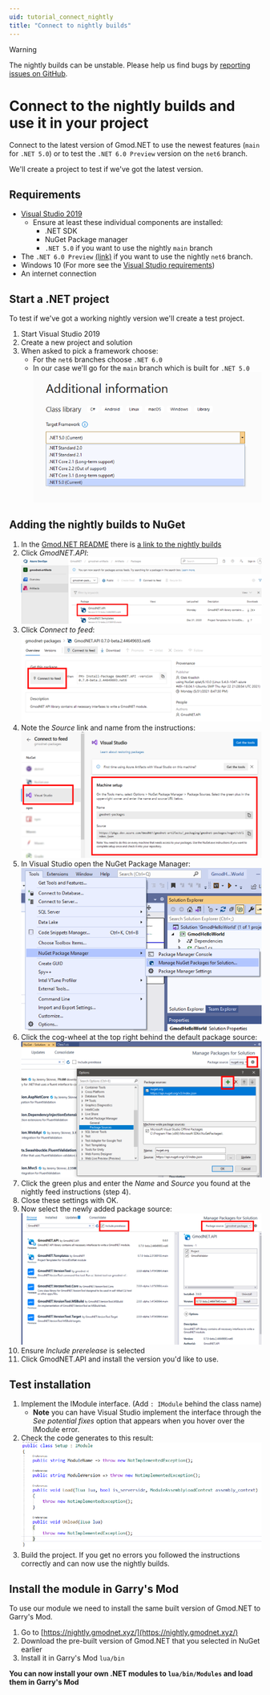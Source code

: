 ```yaml
---
uid: tutorial_connect_nightly
title: "Connect to nightly builds"
---
```


> [!WARNING]
> The nightly builds can be unstable. Please help us find bugs by [reporting issues on GitHub](https://github.com/GmodNET/GmodDotNet/issues).


# Connect to the nightly builds and use it in your project
Connect to the latest version of Gmod.NET to use the newest features (`main` for `.NET 5.0`) or to test the `.NET 6.0 Preview` version on the `net6` branch.

We'll create a project to test if we've got the latest version.

## Requirements

* [Visual Studio 2019](https://visualstudio.microsoft.com/)
   * Ensure at least these individual components are installed:
      * .NET SDK
      * NuGet Package manager
      * `.NET 5.0` if you want to use the nightly `main` branch
* The `.NET 6.0 Preview` [(link)](https://dotnet.microsoft.com/download/dotnet/6.0) if you want to use the nightly `net6` branch.
* Windows 10 (For more see the [Visual Studio requirements](https://docs.microsoft.com/en-us/visualstudio/releases/2019/system-requirements#visual-studio-2019-system-requirements))
* An internet connection

## Start a .NET project

To test if we've got a working nightly version we'll create a test project.

1. Start Visual Studio 2019
2. Create a new project and solution
3. When asked to pick a framework choose:
    * For the `net6` branches choose `.NET 6.0`
    * In our case we'll go for the `main` branch which is built for `.NET 5.0`
![.NET 5.0 project](../hello-world/images/project-net-5.png)

## Adding the nightly builds to NuGet

1. In the [Gmod.NET README](https://github.com/GmodNET/GmodDotNet#nightly-builds) there is [a link to the nightly builds](https://dev.azure.com/GmodNET/gmodnet-artifacts/_packaging?_a=feed&feed=gmodnet-packages)
2. Click *GmodNET.API*:
![Nightly feed API](images/nightly-feed-api.png)
3. Click *Connect to feed*:
![Nightly feed connect](images/nightly-feed-connect.png)
4. Note the *Source* link and name from the instructions:
![Nightly feed instructions](images/nightly-feed-instructions.png)
5. In Visual Studio open the NuGet Package Manager:
![NuGet package manager](../hello-world/images/nuget-package-manager.png)
6. Click the cog-wheel at the top right behind the default package source:
![Add source](images/nuget-add-source.png)
7. Click the green plus and enter the *Name* and *Source* you found at the nightly feed instructions (step 4).
8. Close these settings with OK.
9. Now select the newly added package source:
![Choose source](images/nuget-package-source.png)
10. Ensure *Include prerelease* is selected
11. Click GmodNET.API and install the version you'd like to use.

## Test installation

1. Implement the IModule interface. (Add `: IModule` behind the class name)
    * **Note** you can have Visual Studio implement the interface through the *See potential fixes* option that appears when you hover over the IModule error.
2. Check the code generates to this result:
![IModule interface](images/test-nightly-imodule.png)
3. Build the project. If you get no errors you followed the instructions correctly and can now use the nightly builds.

## Install the module in Garry's Mod

To use our module we need to install the same built version of Gmod.NET to Garry's Mod.

1. Go to [https://nightly.gmodnet.xyz/](https://nightly.gmodnet.xyz/)
2. Download the pre-built version of Gmod.NET that you selected in NuGet earlier
3. Install it in Garry's Mod `lua/bin`

**You can now install your own .NET modules to `lua/bin/Modules` and load them in Garry's Mod**